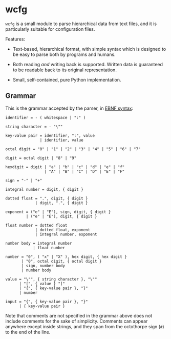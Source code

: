 wcfg
====

`wcfg` is a small module to parse hierarchical data from text files, and it
is particularly suitable for configuration files.

Features:

* Text-based, hierarchical format, with simple syntax which is designed to
  be easy to parse both by programs and humans.

* Both reading *and* writing back is supported. Written data is guaranteed
  to be readable back to its original representation.

* Small, self-contained, pure Python implementation.


Grammar
-------

This is the grammar accepted by the parser, in [EBNF
syntax](https://en.wikipedia.org/wiki/Extended_Backus%E2%80%93Naur_Form):

    identifier = - ( whitespace | ":" )

    string character = - "\""

    key-value pair = identifier, ":", value
                   | identifier, value

    octal digit = "0" | "1" | "2" | "3" | "4" | "5" | "6" | "7"

    digit = octal digit | "8" | "9"

    hexdigit = digit | "a" | "b" | "c" | "d" | "e" | "f"
                     | "A" | "B" | "C" | "D" | "E" | "F"

    sign = "-" | "+"

    integral number = digit, { digit }

    dotted float = ".", digit, { digit }
                 | digit, ".", { digit }

    exponent = ("e" | "E"), sign, digit, { digit }
             | ("e" | "E"), digit, { digit }

    float number = dotted float
                 | dotted float, exponent
                 | integral number, exponent

    number body = integral number
                | float number

    number = "0", ( "x" | "X" ), hex digit, { hex digit }
           | "0", octal digit, { octal digit }
           | sign, number body
           | number body

    value = "\"", { string character }, "\""
          | "[", { value } "]"
          | "{", { key-value pair }, "}"
          | number

    input = "{", { key-value pair }, "}"
          | { key-value pair }

Note that comments are not specified in the grammar above does not include
comments for the sake of simplicity. Comments can appear anywhere except
inside strings, and they span from the octothorpe sign (`#`) to the end of
the line.
